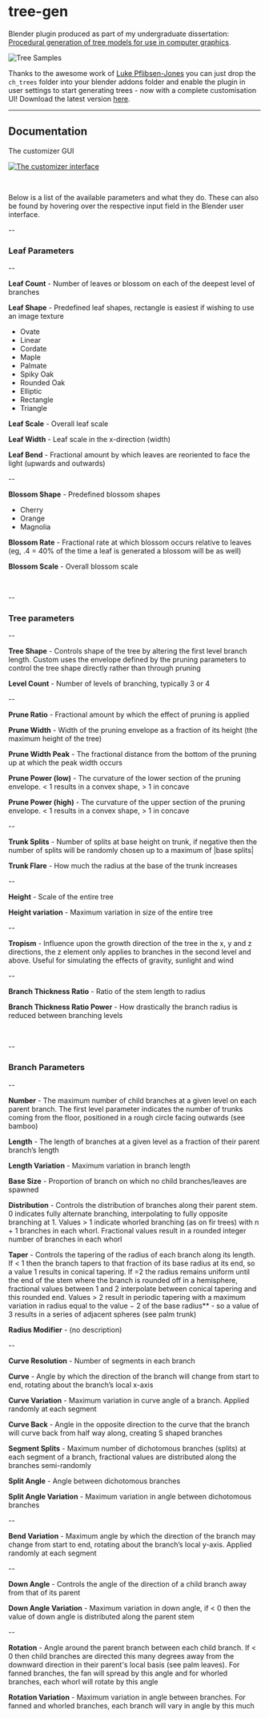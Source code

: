 # tree-gen
Blender plugin produced as part of my undergraduate dissertation: [Procedural generation of tree models for use in computer graphics](https://chewitt.me/Papers/CTH-Dissertation-2017.pdf).

![Tree Samples](http://chewitt.me/Folio/Trees.jpg)

Thanks to the awesome work of [Luke Pflibsen-Jones](https://github.com/luketimothyjones) you can just drop the `ch_trees` folder into your blender addons folder and enable the plugin in user settings to start generating trees - now with a complete customisation UI! Download the latest version [here](https://github.com/friggog/tree-gen/archive/master.zip).

----

## Documentation

The customizer GUI

[![The customizer interface](https://i.imgur.com/LO0i7SM.jpg)](https://i.imgur.com/AcxtG58.jpg)

&nbsp;

Below is a list of the available parameters and what they do. These can also be found by hovering over the respective input field in the Blender user interface.

--
### Leaf Parameters
--

**Leaf Count** - Number of leaves or blossom on each of the deepest level of branches

**Leaf Shape** - Predefined leaf shapes, rectangle is easiest if wishing to use an image texture
 - Ovate
 - Linear
 - Cordate
 - Maple
 - Palmate
 - Spiky Oak
 - Rounded Oak
 - Elliptic
 - Rectangle
 - Triangle

**Leaf Scale** - Overall leaf scale

**Leaf Width** - Leaf scale in the x-direction (width)

**Leaf Bend** - Fractional amount by which leaves are reoriented to face the light (upwards and outwards)

--

**Blossom Shape** - Predefined blossom shapes
 - Cherry
 - Orange
 - Magnolia

**Blossom Rate** - Fractional rate at which blossom occurs relative to leaves (eg, .4 = 40% of the time a leaf is generated a blossom will be as well)

**Blossom Scale** - Overall blossom scale

&nbsp;

--
### Tree parameters
--

**Tree Shape** - Controls shape of the tree by altering the first level branch length. Custom uses the envelope defined by the pruning parameters to control the tree shape directly rather than through pruning

**Level Count** - Number of levels of branching, typically 3 or 4

--

**Prune Ratio** - Fractional amount by which the effect of pruning is applied

**Prune Width** - Width of the pruning envelope as a fraction of its height (the maximum height of the tree)

**Prune Width Peak** - The fractional distance from the bottom of the pruning up at which the peak width occurs

**Prune Power (low)** - The curvature of the lower section of the pruning envelope. < 1 results in a convex shape, > 1 in concave

**Prune Power (high)** - The curvature of the upper section of the pruning envelope. < 1 results in a convex shape, > 1 in concave

--

**Trunk Splits** - Number of splits at base height on trunk, if negative then the number of splits will be randomly chosen up to a maximum of |base splits|

**Trunk Flare** - How much the radius at the base of the trunk increases

--

**Height** - Scale of the entire tree

**Height variation** - Maximum variation in size of the entire tree

--

**Tropism** - Influence upon the growth direction of the tree in the x, y and z directions, the z element only applies to branches in the second level and above. Useful for simulating the effects of gravity, sunlight and wind

--

**Branch Thickness Ratio** - Ratio of the stem length to radius

**Branch Thickness Ratio Power** - How drastically the branch radius is reduced between branching levels

&nbsp;

--
### Branch Parameters
--

**Number** - The maximum number of child branches at a given level on each parent branch. The first level parameter indicates the number of trunks coming from the floor, positioned in a rough circle facing outwards (see bamboo)

**Length** - The length of branches at a given level as a fraction of their parent branch’s length

**Length Variation** - Maximum variation in branch length

**Base Size** - Proportion of branch on which no child branches/leaves are spawned

**Distribution** - Controls the distribution of branches along their parent stem. 0 indicates fully alternate branching, interpolating to fully opposite branching at 1. Values > 1 indicate whorled branching (as on fir trees) with n + 1 branches in each whorl. Fractional values result in a rounded integer number of branches in each whorl

**Taper** - Controls the tapering of the radius of each branch along its length. If < 1 then the branch tapers to that fraction of its base radius at its end, so a value 1 results in conical tapering. If =2 the radius remains uniform until the end of the stem where the branch is rounded off in a hemisphere, fractional values between 1 and 2 interpolate between conical tapering and this rounded end. Values > 2 result in periodic tapering with a maximum variation in radius equal to the value − 2 of the base radius** - so a value of 3 results in a series of adjacent spheres (see palm trunk)

**Radius Modifier** - (no description)

--

**Curve Resolution** - Number of segments in each branch

**Curve** - Angle by which the direction of the branch will change from start to end, rotating about the branch’s local x-axis

**Curve Variation** - Maximum variation in curve angle of a branch. Applied randomly at each segment

**Curve Back** - Angle in the opposite direction to the curve that the branch will curve back from half way along, creating S shaped branches

**Segment Splits** - Maximum number of dichotomous branches (splits) at each segment of a branch, fractional values are distributed along the branches semi-randomly

**Split Angle** - Angle between dichotomous branches

**Split Angle Variation** - Maximum variation in angle between dichotomous branches

--

**Bend Variation** - Maximum angle by which the direction of the branch may change from start to end, rotating about the branch’s local y-axis. Applied randomly at each segment

--

**Down Angle** - Controls the angle of the direction of a child branch away from that of its parent

**Down Angle Variation** - Maximum variation in down angle, if < 0 then the value of down angle is distributed along the parent stem

--

**Rotation** - Angle around the parent branch between each child branch. If < 0 then child branches are directed this many degrees away from the downward direction in their parent's local basis (see palm leaves). For fanned branches, the fan will spread by this angle and for whorled branches, each whorl will rotate by this angle

**Rotation Variation** - Maximum variation in angle between branches. For fanned and whorled branches, each branch will vary in angle by this much
